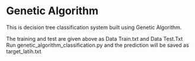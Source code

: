 # Genetic Algorithm
This is decision tree classification system built using Genetic Algorithm.

The training and test are given above as Data Train.txt and Data Test.Txt
Run genetic_algorithm_classification.py and the prediction will be saved as target_latih.txt
